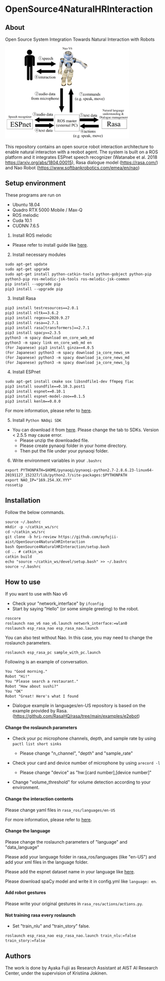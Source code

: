 # OpenSource4NaturalHRInteraction

## About
Open Source System Integration Towards Natural Interaction with Robots

<img src="image/systems.png" width="400">

This repository contains an open source robot interaction architecture to enable natural interacton with a reobot agent. The system is built on a ROS platform and it integrates ESPnet speech recognizer (Watanabe et al. 2018 https://arxiv.org/abs/1804.00015), Rasa dialogue model (https://rasa.com/) and Nao Robot (https://www.softbankrobotics.com/emea/en/nao)

## Setup environment
These programs are run on 
* Ubuntu 18.04
* Quadro RTX 5000 Mobile / Max-Q
* ROS melodic
* Cuda 10.1
* CUDNN 7.6.5

1. Install ROS melodic
* Please refer to install guide like [here](http://wiki.ros.org/melodic/Installation/Ubuntu).

2. Install necessary modules
```
sudo apt-get update
sudo apt-get upgrade
sudo apt-get install python-catkin-tools python-gobject python-pip python3-pip ros-melodic-jsk-tools ros-melodic-jsk-common
pip install --upgrade pip
pip3 install --upgrade pip
```

3. Install Rasa
```
pip3 install testresources==2.0.1
pip3 install nltk==3.6.2
pip3 install regex==2020.9.27
pip3 install rasa==2.7.1
pip3 install rasa[transformers]==2.7.1
pip3 install spacy==2.3.5
python3 -m spacy download en_core_web_md
python3 -m spacy link en_core_web_md en
(For Japanese) pip3 install ginza==4.0.5
(For Japanese) python3 -m spacy download ja_core_news_sm
(For Japanese) python3 -m spacy download ja_core_news_md
(For Japanese) python3 -m spacy download ja_core_news_lg
```

4. Install ESPnet
```
sudo apt-get install cmake sox libsndfile1-dev ffmpeg flac
pip3 install soundfile==0.10.3.post1
pip3 install espnet==0.10.1
pip3 install espnet-model-zoo==0.1.5
pip3 install kenlm==0.0.0
```

For more information, please refer to [here](https://espnet.github.io/espnet/installation.html).


5. Install ``Python NAOqi SDK``
* You can download it from [here](https://www.softbankrobotics.com/emea/en/support/nao-6/downloads-softwares/former-versions?os=49&category=39). 
Please change the tab to SDKs. Version < 2.5.5 may cause error.
  * Please unzip the downloaded file.
  * Please create pynaoqi folder in your home directory.
  * Then put the file under your pynaoqi folder.

6. Write environment variables in your ``.bashrc``
```
export PYTHONPATH=$HOME/pynaoqi/pynaoqi-python2.7-2.8.6.23-linux64-20191127_152327/lib/python2.7/site-packages:$PYTHONPATH
export NAO_IP="169.254.XX.YYY"
rossetip
```

## Installation

Follow the below commands.
```
source ~/.bashrc
mkdir -p ~/catkin_ws/src
cd ~/catkin_ws/src
git clone -b hri-review https://github.com/ayfujii-aist/OpenSource4NaturalHRInteraction
bash OpenSource4NaturalHRInteraction/setup.bash
cd .. # catkin_ws
catkin build
echo "source ~/catkin_ws/devel/setup.bash" >> ~/.bashrc
source ~/.bashrc
```

## How to use

If you want to use with Nao v6
* Check your "network_interface" by ```ifconfig```
* Start by saying "Hello" (or some simple greeting) to the robot.
```
roscore
roslaunch nao_v6 nao_v6.launch network_interface:=wlan0
roslaunch esp_rasa_nao esp_rasa_nao.launch
```

You can also test without Nao.
In this case, you may need to change the roslaunch parameters.
```
roslaunch esp_rasa_pc sample_with_pc.launch
```

Following is an example of conversation.
```
You "Good morning."
Robot "Hi!"
You "Please search a restaurant."
Robot "How about sushi?"
You "OK"
Robot "Great! Here's what I found
```
* Dialogue example in languages/en-US repository is based on the example provided by Rasa. (https://github.com/RasaHQ/rasa/tree/main/examples/e2ebot)

#### Change the roslaunch parameters
* Check your pc microphone channels, depth, and sample rate by using ```pactl list short sinks```
  * Please change "n_channel", "depth" and "sample_rate" 

* Check your card and device number of microphone by using ```arecord -l```
  * Please change "device" as "hw:[card number],[device number]"

* Change "volume_threshold" for volume detection according to your environment.

#### Change the interaction contents
Please change yaml files in ```rasa_ros/languages/en-US```

For more information, please refer to [here](https://rasa.com/docs/rasa/2.x/training-data-format).

#### Change the language
Please change the roslaunch parameters of "language" and "data_language"

Please add your language folder in rasa_ros/languages (like "en-US") and add your xml files in the language folder.

Please add the espnet dataset name in your language like [here](https://github.com/aistairc/OpenSource4NaturalHRInteraction/esp_rasa_nao/scripts/make_wav4espnet.py#L28).

Please download spaCy model and write it in config.yml like ```language: en```.

#### Add robot gestures
Please write your original gestures in ```rasa_ros/actions/actions.py```.


#### Not training rasa every roslaunch
* Set "train_nlu" and "train_story" false.

````
roslaunch esp_rasa_nao esp_rasa_nao.launch train_nlu:=false train_story:=false
````

## Authors
The work is done by Ayaka Fujii as Research Assistant at AIST AI Research Center, under the supervision of Kristiina Jokinen.